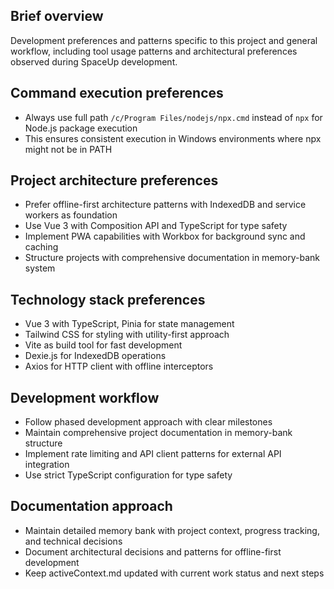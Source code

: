 ## Brief overview
Development preferences and patterns specific to this project and general workflow, including tool usage patterns and architectural preferences observed during SpaceUp development.

## Command execution preferences
- Always use full path `/c/Program Files/nodejs/npx.cmd` instead of `npx` for Node.js package execution
- This ensures consistent execution in Windows environments where npx might not be in PATH

## Project architecture preferences
- Prefer offline-first architecture patterns with IndexedDB and service workers as foundation
- Use Vue 3 with Composition API and TypeScript for type safety
- Implement PWA capabilities with Workbox for background sync and caching
- Structure projects with comprehensive documentation in memory-bank system

## Technology stack preferences
- Vue 3 with TypeScript, Pinia for state management
- Tailwind CSS for styling with utility-first approach
- Vite as build tool for fast development
- Dexie.js for IndexedDB operations
- Axios for HTTP client with offline interceptors

## Development workflow
- Follow phased development approach with clear milestones
- Maintain comprehensive project documentation in memory-bank structure
- Implement rate limiting and API client patterns for external API integration
- Use strict TypeScript configuration for type safety

## Documentation approach
- Maintain detailed memory bank with project context, progress tracking, and technical decisions
- Document architectural decisions and patterns for offline-first development
- Keep activeContext.md updated with current work status and next steps
